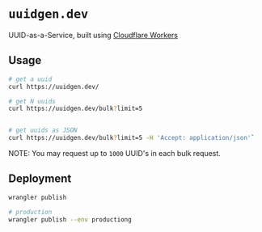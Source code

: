 # `uuidgen.dev`

UUID-as-a-Service, built using [Cloudflare Workers](https://workers.cloudflare.com/)

## Usage

```bash
# get a uuid
curl https://uuidgen.dev/

# get N uuids
curl https://uuidgen.dev/bulk?limit=5


# get uuids as JSON
curl https://uuidgen.dev/bulk?limit=5 -H 'Accept: application/json'`
```

NOTE: You may request up to `1000` UUID's in each bulk request.

## Deployment

```bash
wrangler publish

# production
wrangler publish --env productiong
```

